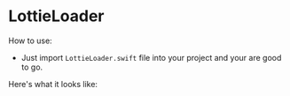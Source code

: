 # LottieLoader

How to use:
* Just import `LottieLoader.swift` file into your project and your are good to go.


Here's what it looks like:
